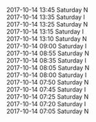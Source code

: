 2017-10-14 13:45 Saturday  N  
2017-10-14 13:35 Saturday  I  
2017-10-14 13:25 Saturday  N  
2017-10-14 13:15 Saturday  I  
2017-10-14 13:10 Saturday  N  
2017-10-14 09:00 Saturday  I  
2017-10-14 08:55 Saturday  N  
2017-10-14 08:35 Saturday  I  
2017-10-14 08:05 Saturday  N  
2017-10-14 08:00 Saturday  I  
2017-10-14 07:50 Saturday  N  
2017-10-14 07:45 Saturday  I  
2017-10-14 07:25 Saturday  N  
2017-10-14 07:20 Saturday  I  
2017-10-14 07:05 Saturday  N  

